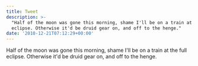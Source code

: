 ```yaml
---
title: Tweet
description: >-
  "Half of the moon was gone this morning, shame I'll be on a train at the full
  eclipse. Otherwise it'd be druid gear on, and off to the henge."
date: '2010-12-21T07:12:29+00:00'
---
```

Half of the moon was gone this morning, shame I'll be on a train at the full eclipse. Otherwise it'd be druid gear on, and off to the henge.
